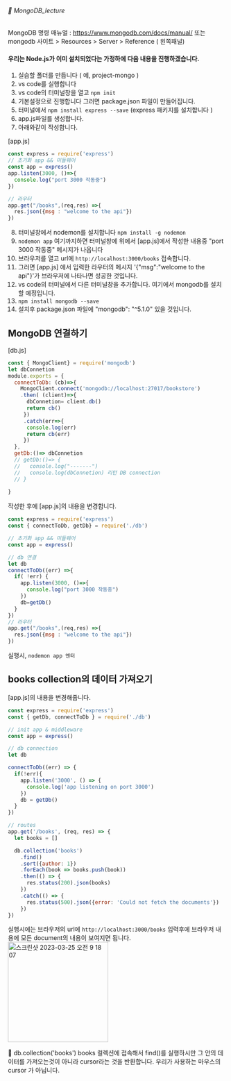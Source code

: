 ###### :cactus:  MongoDB_lecture
 
MongoDB 명령 매뉴얼 : https://www.mongodb.com/docs/manual/  또는   
mongodb 사이트 > Resources > Server > Reference ( 왼쪽패널)
 
#### 우리는 Node.js가 이미 설치되었다는 가정하에 다음 내용을 진행하겠습니다. 
1. 실습할 폴더를 만듭니다 ( 예, project-mongo ) 
2. vs code를 실행합니다
3. vs code의 터미널창을 열고 ``` npm init ``` 
4. 기본설정으로 진행합니다 그러면 package.json 파일이 만들어집니다. 
5. 터미널에서 ``` npm install express --save ```  (express 패키지를 설치합니다 )
6. app.js파일를 생성합니다. 
7. 아래와같이 작성합니다. 

[app.js]   
``` js 
const express = require('express')
// 초기화 app && 미들웨어
const app = express()
app.listen(3000, ()=>{
  console.log("port 3000 작동중")
})

// 라우터
app.get("/books",(req,res) =>{
  res.json({msg : "welcome to the api"})
})
``` 
8. 터미널창에서 nodemon를 설치합니다 ``` npm install -g nodemon ```
9. ```nodemon app```  여기까지하면 터미널창에 위에서 [app.js]에서 작성한 내용중 "port 3000 작동중" 메시지가 나옵니다 
10. 브라우저를 열고 url에 ``` http://localhost:3000/books ``` 접속합니다. 
11. 그러면 [app.js] 에서 입력한 라우터의 메시지 '{"msg":"welcome to the api"}'가 브라우저에 나타나면 성공한 것입니다. 
12. vs code의 터미널에서 다른 터미널창을 추가합니다. 여기에서 mongodb를 설치할 예정입니다.
13. ``` npm install mongodb --save ```
14. 설치후 package.json 파일에 "mongodb": "^5.1.0" 있을 것입니다. 
 
## MongoDB 연결하기
[db.js]
``` js
const { MongoClient} = require('mongodb')
let dbConnetion
module.exports = {
  connectToDb: (cb)=>{ 
    MongoClient.connect('mongodb://localhost:27017/bookstore')
    .then( (client)=>{ 
      dbConnetion= client.db()
      return cb()
     })
     .catch(err=>{
      console.log(err)
      return cb(err)
     })
  },
  getDb:()=> dbConnetion
  // getDb:()=> { 
  //   console.log("-------")
  //   console.log(dbConnetion) 리턴 DB connection
  // }
  
}

```
작성한 후에 [app.js]의 내용을 변경합니다. 
``` js
const express = require('express')
const { connectToDb, getDb} = require('./db')

// 초기화 app && 미들웨어
const app = express()

// db 연결
let db
connectToDb((err) =>{ 
  if( !err) {
    app.listen(3000, ()=>{
      console.log("port 3000 작동중")
    })
    db=getDb()
  }
})
// 라우터
app.get("/books",(req,res) =>{
  res.json({msg : "welcome to the api"})
})
```
실행시, ``` nodemon app 엔터 ```  


## books collection의 데이터 가져오기 

[app.js]의 내용을 변경해줍니다.  
``` js
const express = require('express')
const { getDb, connectToDb } = require('./db')

// init app & middleware
const app = express()

// db connection
let db

connectToDb((err) => {
  if(!err){
    app.listen('3000', () => {
      console.log('app listening on port 3000')
    })
    db = getDb()
  }
})

// routes
app.get('/books', (req, res) => {
  let books = []

  db.collection('books')
    .find() 
    .sort({author: 1})
    .forEach(book => books.push(book))
    .then(() => {
      res.status(200).json(books)
    })
    .catch(() => {
      res.status(500).json({error: 'Could not fetch the documents'})
    })
})

```   
실행시에는 브라우저의 url에 ``` http://localhost:3000/books ``` 입력후에 브라우저 내용에 모든 document의 내용이 보여지면 됩니다.  
<img width="231" alt="스크린샷 2023-03-25 오전 9 18 07" src="https://user-images.githubusercontent.com/48478079/227666831-ea551dde-49a9-479c-afa4-815cec4a18aa.png">

📝 db.collection('books') books 컬렉션에 접속해서 find()를 실행하시만 그 안의 데이터를 가져오는것이 아니라 cursor라는 것을 반환합니다. 우리가 사용하는 마우스의 cursor 가 아닙니다.  

